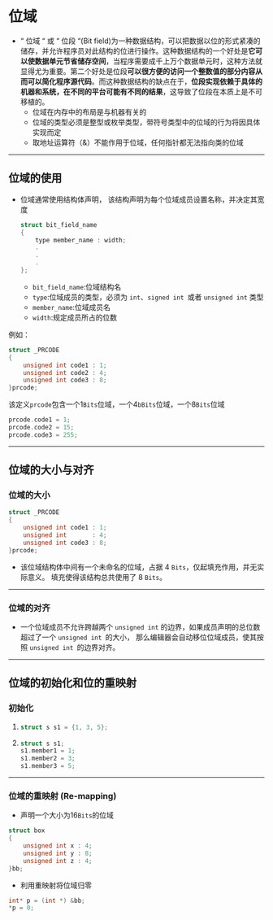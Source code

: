 # 位域

- “ 位域 “ 或 “ 位段 “(Bit field)为一种数据结构，可以把数据以位的形式紧凑的储存，并允许程序员对此结构的位进行操作。这种数据结构的一个好处是**它可以使数据单元节省储存空间**，当程序需要成千上万个数据单元时，这种方法就显得尤为重要。第二个好处是位段**可以很方便的访问一个整数值的部分内容从而可以简化程序源代码**。而这种数据结构的缺点在于，**位段实现依赖于具体的机器和系统，在不同的平台可能有不同的结果**，这导致了位段在本质上是不可移植的。
  - 位域在内存中的布局是与机器有关的
  - 位域的类型必须是整型或枚举类型，带符号类型中的位域的行为将因具体实现而定
  - 取地址运算符（&）不能作用于位域，任何指针都无法指向类的位域

****

## 位域的使用

- 位域通常使用结构体声明， 该结构声明为每个位域成员设置名称，并决定其宽度

  ```c++
  struct bit_field_name
  {
      type member_name : width;
      .
      .
      .
  };
  ```

  - `bit_field_name`:位域结构名
  - `type`:位域成员的类型，必须为 `int`、`signed int `或者 `unsigned int` 类型
  - `member_name`:位域成员名
  - `width`:规定成员所占的位数



例如：

```c++
struct _PRCODE
{
    unsigned int code1 : 1;
    unsigned int code2 : 4;
    unsigned int code3 : 8;
}prcode;
```

该定义`prcode`包含一个1`Bits`位域，一个4`bBits`位域，一个8`Bits`位域

```c++
prcode.code1 = 1;
prcode.code2 = 15;
prcode.code3 = 255;
```

****

## 位域的大小与对齐

### 位域的大小

```c++
struct _PRCODE
{
    unsigned int code1 : 1;
    unsigned int       : 4;
    unsigned int code3 : 8;
}prcode;
```

- 该位域结构体中间有一个未命名的位域，占据 4 `Bits`，仅起填充作用，并无实际意义。 填充使得该结构总共使用了 8 `Bits`。

****

### 位域的对齐

- 一个位域成员不允许跨越两个 `unsigned int` 的边界，如果成员声明的总位数超过了一个 `unsigned int `的大小， 那么编辑器会自动移位位域成员，使其按照 `unsigned int `的边界对齐。

***

## 位域的初始化和位的重映射

### 初始化

1. ```c++
   struct s s1 = {1, 3, 5};
   ```

2. ```c++
   struct s s1;
   s1.member1 = 1;
   s1.member2 = 3;
   s1.member3 = 5;
   ```

****

### 位域的重映射 (Re-mapping)

- 声明一个大小为16`Bits`的位域

```c++
struct box
{
    unsigned int x : 4;
    unsigned int y : 8;
    unsigned int z : 4;
}bb;
```



- 利用重映射将位域归零

```c++
int* p = (int *) &bb;
*p = 0;
```

